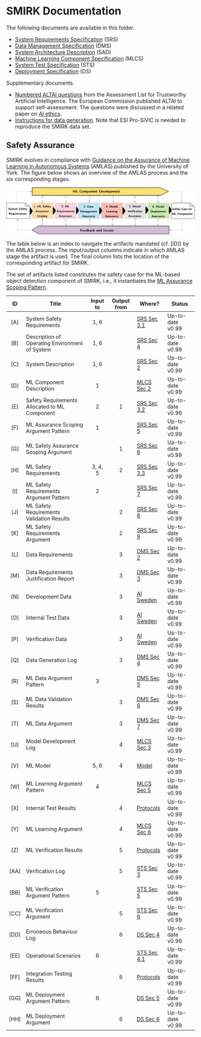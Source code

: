 # SMIRK Documentation

The following documents are available in this folder.

- [System Requirements Specification](</docs/System Requirements Specification.md>) (SRS)
- [Data Management Specification](</docs/Data Management Specification.md>) (DMS)
- [System Architecture Description](https://github.com/RI-SE/smirk/blob/main/docs/System%20Architecture%20Description.md) (SAD)
- [Machine Learning Component Specification](</docs/ML Component Specification.md>) (MLCS)
- [System Test Specification](</docs/System Test Specification.md>) (STS)
- [Deployment Specification](</docs/Deployment Specification.md>) (DS)

Supplementary documents
- [Numbered ALTAI questions](</docs/support/ALTAI_Numbered_Questions_v1.0.pdf>) from the Assessment List for Trustworthy Artificial Intelligence. The European Commission published ALTAI to support self-assessment. The questions were discussed in a related paper on [AI ethics](https://arxiv.org/abs/2103.09051).
- [Instructions for data generation](https://github.com/RI-SE/smirk/blob/main/docs/generate_data.md). Note that ESI Pro-SiVIC is needed to reproduce the SMIRK data set.

## Safety Assurance

SMIRK evolves in compliance with [Guidance on the Assurance of Machine Learning in Autonomous Systems](https://www.york.ac.uk/assuring-autonomy/guidance/amlas/) (AMLAS) published by the University of York. The figure below shows an overview of the AMLAS process and the six corresponding stages. 

![AMLAS process](/docs/figures/amlas_process.png) <a name="amlas"></a>

The table below is an index to navigate the artifacts mandated (cf. [ID]) by the AMLAS process. The input/output columns indicate in which AMLAS stage the artifact is used. The final column lists the location of the corresponding artifact for SMIRK.

The set of artifacts listed constitutes the safety case for the ML-based object detection component of SMIRK, i.e., it instantiates the [ML Assurance Scoping Pattern](</docs/System Requirements Specification.md#ml_assurance_scoping_pattern>).

|      ID   |     Title                                        |     Input to    |     Output from    |     Where?       |     Status       |
|:---------:|--------------------------------------------------|:---------------:|:------------------:|------------------|------------------|
|     [A]   |     System Safety Requirements                     |         1, 6    |                    | [SRS Sec 3.1](</docs/System Requirements Specification.md#31-system-safety-requirements-a->)    | Up-to-date v0.99 |
|     [B]   |     Description of Operating Environment of System |         1, 6    |                    | [SRS Sec 4](</docs/System Requirements Specification.md#4-operational-design-domain-b->)    | Up-to-date v0.99 |
|     [C]   |     System Description                             |         1, 6    |                    | [SRS Sec 2](</docs/System Requirements Specification.md#2-system-description-c->)    | Up-to-date v0.99 |
|     [D]   |     ML Component Description                       |          1      |                    | [MLCS Sec 2](</docs/ML Component Specification.md#2-ml-component-description-d>)    | Up-to-date v0.99 |
|     [E]   |     Safety Requirements Allocated to ML Component  |          2      |            1       | [SRS Sec 3.2](</docs/System Requirements Specification.md#32-safety-requirements-allocated-to-ml-component-e->)    | Up-to-date v0.99 |
|     [F]   |     ML Assurance Scoping Argument Pattern          |          1      |                    | [SRS Sec 5](</docs/System Requirements Specification.md#5-ml-assurance-scoping-argument-pattern-f->)    | Up-to-date v0.99 |
|     [G]   |     ML Safety Assurance Scoping Argument           |                 |            1       | [SRS Sec 6](</docs/System Requirements Specification.md#6-ml-safety-assurance-scoping-argument-g->)    | Up-to-date v0.99 |
|     [H]   |     ML Safety Requirements                         |       3, 4, 5   |            2       | [SRS Sec 3.3](</docs/System Requirements Specification.md#33-machine-learning-safety-requirements-h->) | Up-to-date v0.99 |
|     [I]   |     ML Safety Requirements Argument Pattern        |          2      |                    | [SRS Sec 7](</docs/System%20Requirements%20Specification.md#7-ml-safety-requirements-argument-pattern-i->) | Up-to-date v0.99 |
|     [J]   |     ML Safety Requirements Validation Results      |                 |            2       | [SRS Sec 8](</docs/System%20Requirements%20Specification.md#8-ml-safety-requirements-validation-results-j->) | Up-to-date v0.99 |
|     [K]   |     ML Safety Requirements Argument                |                 |            2       | [SRS Sec 9](</docs/System%20Requirements%20Specification.md#9-ml-safety-requirements-argument-k->) | Up-to-date v0.99 |
|     [L]   |     Data Requirements                              |                 |            3       | [DMS Sec 2](</docs/Data Management Specification.md#data_rqts>) | Up-to-date v0.99 |
|     [M]   | Data Requirements Justification Report             |                 |          3         | [DMS Sec 3](</docs/Data Management Specification.md#data_rqts_just>) | Up-to-date v0.99 |
|     [N]   | Development Data                                   |                 |          3         | [AI Sweden](https://www.ai.se/en/data-factory/datasets/smirk-synthetic-pedestrians-dataset) | Up-to-date v0.99 |
|     [O]   | Internal Test Data                                 |                 |          3         | [AI Sweden](https://www.ai.se/en/data-factory/datasets/smirk-synthetic-pedestrians-dataset) | Up-to-date v0.99 |
|     [P]   | Verification Data                                  |                 |          3         | [AI Sweden](https://www.ai.se/en/data-factory/datasets/smirk-synthetic-pedestrians-dataset) | Up-to-date v0.99 |
|     [Q]   | Data Generation Log                            |                 |            3       | [DMS Sec 4](</docs/Data Management Specification.md#data_gen>) | Up-to-date v0.99 |
|     [R]   | ML Data Argument Pattern                           |        3        |                    | [DMS Sec 5](</docs/Data Management Specification.md#data_argument_pattern>) | Up-to-date v0.99 |
|     [S]   | ML Data Validation Results                         |                 |          3         | [DMS Sec 6](</docs/Data Management Specification.md#data_validation_results>) | Up-to-date v0.99 |
|     [T]   | ML Data Argument                                   |                 |          3         | [DMS Sec 7](</docs/Data Management Specification.md#data_argument>) | Up-to-date v0.99 |
|     [U]   | Model Development Log                          |                 |          4         | [MLCS Sec 3](</docs/ML%20Component%20Specification.md#3-model-development-log-u>) | Up-to-date v0.99 |
|     [V]   | ML Model                                           |       5, 6      |          4         | [Model](https://github.com/RI-SE/smirk/releases/download/v0.99/pedestrian-detection-model.pt) | Up-to-date v0.99 |
|     [W]   | ML Learning Argument Pattern                   |          4      |                    | [MLCS Sec 5](</docs/ML%20Component%20Specification.md#5-ml-model-learning-argument-pattern-w>) | Up-to-date v0.99 |
|     [X]   | Internal Test Results                          |                 |            4       | [Protocols](https://github.com/RI-SE/smirk/blob/main/docs/protocols/Internal%20Test%20Results%20[X]%202022-06-16.pdf) | Up-to-date v0.99 |
|     [Y]   | ML Learning Argument                           |                 |            4       | [MLCS Sec 6](</docs/ML%20Component%20Specification.md#6-ml-learning-argument-y>) | Up-to-date v0.99 |
|     [Z]   | ML Verification Results                        |                 |            5       | [Protocols](https://github.com/RI-SE/smirk/blob/main/docs/protocols/ML%20Verification%20Results%20[Z]%202022-06-16.pdf) | Up-to-date v0.99 |
|     [AA]  | Verification Log                               |                 |            5       | [STS Sec 3](</docs/System%20Test%20Specification.md#3-ml-model-testing-aa>) | Up-to-date v0.99 |
|     [BB]  | ML Verification Argument Pattern               |          5      |                    | [STS Sec 5](</docs/System%20Test%20Specification.md#5-ml-verification-argument-pattern-bb>) | Up-to-date v0.99 |
|     [CC]  | ML Verification Argument                       |                 |            5       | [STS Sec 6](</docs/System%20Test%20Specification.md#6-ml-verification-argument-cc>) | Up-to-date v0.99 |
|     [DD]  | Erroneous Behaviour Log                        |                 |            6       | [DS Sec 4](</docs/Deployment%20Specification.md#4-erroneous-behaviour-log-dd>) | Up-to-date v0.99 |
|     [EE]  | Operational Scenarios                          |         6       |                    | [STS Sec 4.1](</docs/System%20Test%20Specification.md#41-operational-scenarios-ee>) | Up-to-date v0.99 |
|     [FF]  | Integration Testing Results                        |                 |          6         | [Protocols](https://github.com/RI-SE/smirk/blob/main/docs/protocols/Integration%20Testing%20Results%20[FF]%202022-06-16.pdf) | Up-to-date v0.99 |
|     [GG]  | ML Deployment Argument Pattern                     |        6        |                    | [DS Sec 5](</docs/Deployment%20Specification.md#5-ml-deployment-argument-pattern-gg>) | Up-to-date v0.99 |
|     [HH]  | ML Deployment Argument                         |                 |            6       | [DS Sec 6](</docs/Deployment%20Specification.md#6-ml-deployment-argument-hh>) | Up-to-date v0.99 | 
